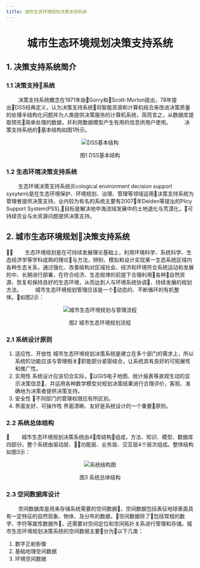 ```yaml
---
title: 城市生态环境规划决策支持系统
--- 
```

<h1><center>城市生态环境规划决策支持系统</h1></center>

## 1. 决策支持系统简介
### 1.1 决策支持系统
&emsp;&emsp; 决策支持系统概念在1971年由Gorry和Scott-Morton提出，78年提出DSS经典定义，认为决策支持系统将智能资源和计算机结合来改进决策质量的处理半结构化问题并为人类提供决策服务的计算机系统，简而言之，从数据库提取预先简单处理的数据，并利用数据模型产生有用的信息供用户使用。
&emsp;&emsp; 决策支持系统的基本结构如图1所示。
<center>

![DSS基本结构](/images/DSS基本结构.png)

</center>
<center>图1 DSS基本结构</center>

### 1.2 生态环境决策支持系统
&emsp;&emsp; 生态环境决策支持系统(Ecological environment decision support sysytem)是在生态环境保护、环境规划、治理、管理等领域运用决策支持系统为管理者提供决策支持。业内较为有名的系统主要有2007年Delden等提出的Plicy Support System(PSS),目标是解决地中海流域发展中的土地退化与荒漠化，可持续农业与水资源问题提供决策支持。
## 2. 城市生态环境规划决策支持系统
&emsp;&emsp; 生态环境规划是在可持续发展理论基础上，利用环境科学、系统科学、生态经济学等学科成熟的理论与方法，辨别、模拟和设计实现某一生态系统区域内各种生态关系，通过强化、改善结构对区域社会、经济和环境符合系统运动和发展的中、长期进行部署，在符合经济、生态规律的前提下合理利用各种自然资源、恢复和保持良好的生态环境，从而达到人与环境系统协调、持续发展的规划方法。
&emsp;&emsp; 城市生态环境规划管理应该是一个动态的、不断循环的有机整体。如图2示：
<center>

![城市生态环境规划与管理流程](/images/城市生态环境规划.png)
</center>
<center>图2 城市生态环境规划流程</center>

### 2.1 系统设计原则
1. 适应性、开放性
城市生态环境规划决策系统是建立在多个部门的需求上，所以系统的功能应该与管理相关职能部分紧密结合，让系统具有良好的可拓展性和推广性。
2. 实用性
系统设计应该切合实际，以GIS电子地图、统计报表等直观生动的显示决策信息，并运用各种数学模型对规划决策结果进行合理评价，客观、准确地为决策者提供决策支持。
3. 安全性
不同部门的管理权限应有所区别。
4. 界面友好、可操作性
界面清晰、友好是系统设计的一个重要原则。
### 2.2 系统总体结构
&emsp;&emsp; 城市生态环境规划决策系统由4库结构组成，方法、知识、模型、数据库四部分。整个系统由驱动层、功能层、业务层、交互层4个层次组成。整体结构如图3示：
<center>

![系统结构图](/images/系统结构图.png)

</center>
<center>图3 系统总体结构</center>

### 2.3 空间数据库设计
&emsp;&emsp; 空间数据库是用来存储系统需要的空间数据，空间数据包括表征地球表面具有一定特征的自然现象、物体、及分布的数据，空间数据除了包括常规的数字、字符等属性数据外，还需要对空间定位和空间拓扑关系进行管理和存储。城市生态环境规划决策系统的空间数据主要分为以下几类：
1. 数字正射影像
2. 基础地理空间数据
3. 环境空间数据
